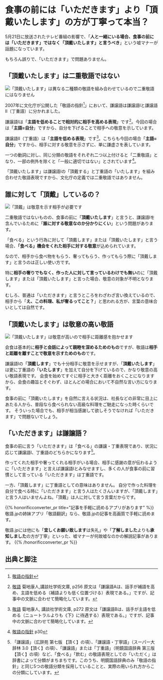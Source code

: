 # 食事の前には「いただきます」より「頂戴いたします」の方が丁寧って本当？

5月21日に放送されたテレビ番組の影響で、「**人と一緒にいる場合、食事の前には「いただきます」ではなく「頂戴いたします」と言うべき**」という嘘マナーが話題になっています。

もちろん誤りで、「いただきます」で問題ありません。

## 「頂戴いたします」は二重敬語ではない

![「頂戴いたします」は異なる二種類の敬語を組み合わせているので二重敬語にはなりません](/img/eda4i7fpem.webp)

2007年に文化庁が公開した「敬語の指針[^1]」において、謙譲語は謙譲語Iと謙譲語II（丁重語）に分かれました。

謙譲語Iは「**主語を低めることで相対的に相手を高める表現**」です[^2]。今回の場合は「**主語=自分**」ですから、自分を下げることで相手への敬意を示しています。

謙譲語II（丁重語）は「**主語を低める表現**」です[^3]。こちらも今回の場合「**主語=自分**」ですから、相手に対する敬意を示さずに、単に謙虚さを表しています。

一つの動詞に対し、同じ分類の敬語をそれぞれ二つ以上付けると「二重敬語」となり、一部の例外を除くと「一般に適切ではない」とされています[^4]。

「頂戴いたします」は謙譲語Iの「頂戴する」と丁重語の「いたします」を組み合わせた敬語表現ですから、文化庁の定義では二重敬語ではありません。

## 誰に対して「頂戴」しているの？

![「頂戴」は敬意を示す相手が必要です](/img/ctxdnspd9g.webp)

二重敬語ではないものの、食事の前に「**頂戴いたします**」と言うと、謙譲語Iを含んでいるために「**誰に対する敬意なのか分かりにくい**」という問題があります。

「食べる」という行為に対して「頂戴します」または「頂戴いたします」と言う場合、**「食べる」機会をくれた相手に対する敬意**が込められています。

なので、相手から食べ物をもらう、奢ってもらう、作ってもらう際に「頂戴します」と言うのは正しい使い方です。

特に**相手の奢りでもなく、作った人に対して言っているわけでも無い**のに「頂戴します」または「頂戴いたします」と言った場合、敬意の対象が不明となります。

むしろ、普通は「いただきます」と言うところをわざわざ言い換えているので、相手から「**え、この料理、私が奢るってこと？**」と思われる方が、言葉の意味合いとしては自然です。

## 「頂戴いたします」は敬意の高い敬語

![「頂戴いたします」は敬意が高いので相手に距離感を抱かせます](/img/idet5sh8yx.webp)

会食は基本的に**相手と会話によって親睦を深めるためのもの**ですが、敬語は**相手と距離を離すことで敬意を示すためのもの**です。

謙譲語Iの「**頂戴します**」でも十分相手に敬意を示せますが、「**頂戴いたします**」は更に丁重語の「**いたします**」を加えて自分を下げているので、かなり敬意の高い敬語表現です。
会食を始めてすぐに相手と大きく距離をおくことになりますから、会食の趣旨とそぐわず、ほとんどの場合において不自然な言い方になります。

食事の前に「頂戴いたします」を自然に言える状況は、社長などの非常に目上にあたる人から、普段なら食べられない高級な料理をご馳走になった時くらいです。
そういった場合でも、相手が相当感謝して欲しそうでなければ「いただきます」で問題ないでしょう。

## 「いただきます」は謙譲語？

食事の前に言う「いただきます」は「食べる」の謙譲・丁重表現であり、状況に応じて謙譲語I、丁重語のどちらかになります[^5]。

作ってくれた相手や奢ってくれる相手がいる場合、相手に感謝の意が伝わるように「いただきます」と言えば謙譲語Iとみなせますし、多くの人が食事の前に習慣として言っている「いただきます」は丁重語です。

一方、「頂戴します」に丁重語としての意味はありません。
自分で作った料理を自分で食べる時に「いただきます」と言う人はたくさんいますが、「頂戴します」と言う人はいませんよね。「頂戴」は人に対して言う言葉だからです。

{{% honorificconverter_pr title="記事を手軽に読めるアプリがあります" %}}
敬語.jpの姉妹アプリ「敬語翻訳」なら、敬語.jpの記事を高画質で手軽に読めます。

敬語.jpには他にも「**宜しくお願い致します**は失礼」や「**了解しました**よりも**承知しました**の方が丁寧」といった、嘘マナーが何故嘘なのかの解説記事があります。
{{% /honorificconverter_pr %}}

## 出典と脚注
[^1]: [敬語の指針](https://www.bunka.go.jp/seisaku/bunkashingikai/kokugo/hokoku/pdf/keigo_tosin.pdf)
[^2]: [敬語](https://www.amazon.co.jp/dp/4061592688) 菊地康人,講談社学術文庫, p256
原文は「謙譲語Aは、話手が補語を高め、主語を低める（補語よりも低く位置づける）表現である。」ですが、記事中の文脈に合わせて簡略化しています。
[^3]: [敬語](https://www.amazon.co.jp/dp/4061592688) 菊地康人, 講談社学術文庫, p272
原文は「謙譲語Bは、話手が主語を低める（ニュートラルよりも《下》に待遇する）表現である。」ですが、記事中の文脈に合わせて簡略化しています。
[^4]: [敬語の指針](https://www.bunka.go.jp/seisaku/bunkashingikai/kokugo/hokoku/pdf/keigo_tosin.pdf) p30
[^5]: 「謙譲語」（広辞苑 第七版 【頂く】の項）、「謙譲語・丁寧語」（スーパー大辞林 3.0【頂く】の項）、「謙譲語」または「丁重語」（明鏡国語辞典 第三版 【頂く】の項）など、「食べる」「飲む」の敬語表現としての「いただく」は辞書によって分類がまちまちです。このうち、明鏡国語辞典のみ「敬語の指針」と同じ5つの敬語分類を採用していることと、実際の用いられ方からこの分類にしています。
